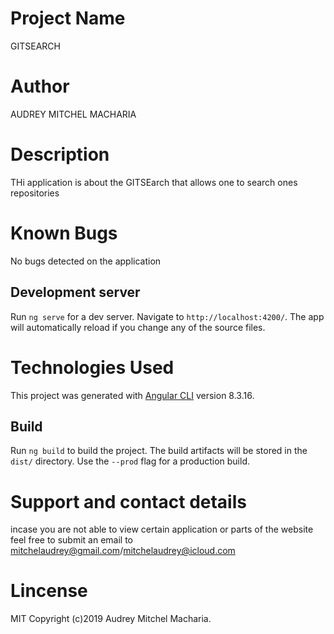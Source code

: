 # Project Name
 GITSEARCH


# Author

AUDREY MITCHEL MACHARIA
#  Description
THi application is about the GITSEarch that allows one to search ones repositories 

# Known Bugs

No bugs detected on the application

## Development server

Run `ng serve` for a dev server. Navigate to `http://localhost:4200/`. The app will automatically reload if you change any of the source files.

  # Technologies Used
This project was generated with [Angular CLI](https://github.com/angular/angular-cli) version 8.3.16.

## Build

Run `ng build` to build the project. The build artifacts will be stored in the `dist/` directory. Use the `--prod` flag for a production build.

# Support and contact details

incase you are not able to view certain application or parts of the website feel free to submit an email to mitchelaudrey@gmail.com/mitchelaudrey@icloud.com


# Lincense

MIT Copyright (c)2019 Audrey Mitchel Macharia.